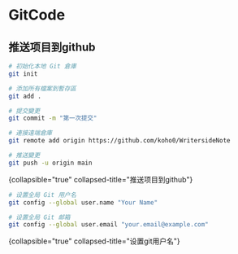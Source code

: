 # GitCode

<primary-label ref="git"/>
<secondary-label ref="2024.09.25"/>
<secondary-label ref="beta"/>
<secondary-label ref="experimental"/>

## 推送项目到github
```Bash
# 初始化本地 Git 倉庫
git init

# 添加所有檔案到暫存區
git add .

# 提交變更
git commit -m "第一次提交"

# 連接遠端倉庫
git remote add origin https://github.com/koho0/WritersideNote

# 推送變更
git push -u origin main
```
{collapsible="true" collapsed-title="推送项目到github"}

```Bash
# 设置全局 Git 用户名
git config --global user.name "Your Name"

# 设置全局 Git 邮箱
git config --global user.email "your.email@example.com"
```
{collapsible="true" collapsed-title="设置git用户名"}
